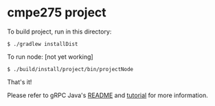 cmpe275 project
==============================================


To build project, run in this directory:

```
$ ./gradlew installDist
```

To run node: [not yet working]

```
$ ./build/install/project/bin/projectNode
```

That's it!

Please refer to gRPC Java's [README](../README.md) and
[tutorial](https://grpc.io/docs/tutorials/basic/java.html) for more
information.